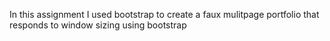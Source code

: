 In this assignment I used bootstrap to create a faux mulitpage portfolio that responds to window sizing using bootstrap 